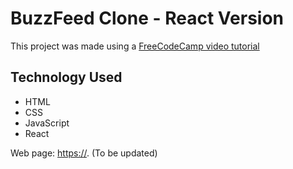 # BuzzFeed Clone - React Version
This project was made using a 
[FreeCodeCamp video tutorial](https://www.youtube.com/watch?v=qkQr42DmaEE)

## Technology Used
* HTML
* CSS
* JavaScript
* React

Web page: [https://](https://). (To be updated)
